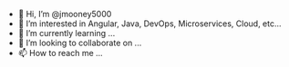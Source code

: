 - 👋 Hi, I’m @jmooney5000
- 👀 I’m interested in Angular, Java, DevOps, Microservices, Cloud, etc...
- 🌱 I’m currently learning ...
- 💞️ I’m looking to collaborate on ...
- 📫 How to reach me ...

<!---
jmooney5000/jmooney5000 is a ✨ special ✨ repository because its `README.md` (this file) appears on your GitHub profile.
You can click the Preview link to take a look at your changes.
--->
